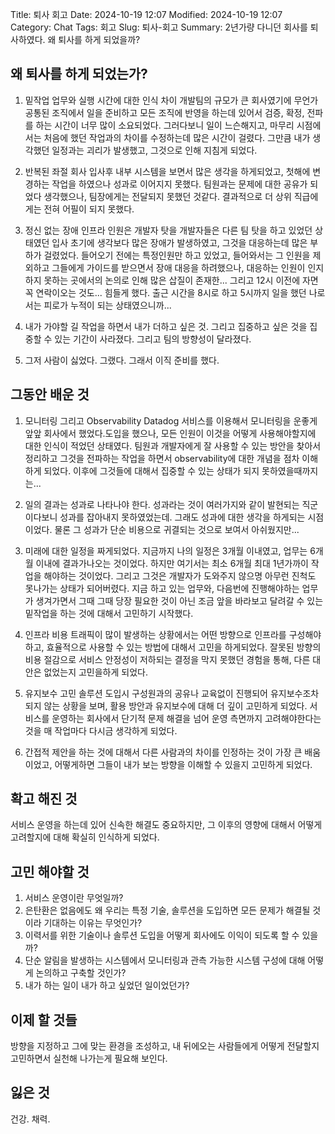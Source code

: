 Title: 퇴사 회고
Date: 2024-10-19 12:07
Modified: 2024-10-19 12:07
Category: Chat
Tags: 회고
Slug: 퇴사-회고
Summary: 2년가량 다니던 회사를 퇴사하였다. 왜 퇴사를 하게 되었을까?


## 왜 퇴사를 하게 되었는가?

1. 밑작업 업무와 실행 시간에 대한 인식 차이
개발팀의 규모가 큰 회사였기에 무언가 공통된 조직에서 일을 준비하고 모든 조직에 반영을 하는데 있어서 검증, 확정, 전파를 하는 시간이 너무 많이 소요되었다. 그러다보니 일이 느슨해지고, 마무리 시점에서는 처음에 했던 작업과의 차이를 수정하는데 많은 시간이 걸렸다.
그만큼 내가 생각했던 일정과는 괴리가 발생했고, 그것으로 인해 지침게 되었다.

2. 반복된 좌절
회사 입사후 내부 시스템을 보면서 많은 생각을 하게되었고, 첫해에 변경하는 작업을 하였으나 성과로 이어지지 못했다. 팀원과는 문제에 대한 공유가 되었다 생각했으나, 팀장에게는 전달되지 못했던 것같다. 결과적으로 더 상위 직급에게는 전혀 어필이 되지 못했다.

3. 정신 없는 장애
인프라 인원은 개발자 탓을 개발자들은 다른 팀 탓을 하고 있었던 상태였던 입사 초기에 생각보다 많은 장애가 발생하였고, 그것을 대응하는데 많은 부하가 걸렸었다.
들어오기 전에는 특정인원만 하고 있었고, 들어와서는 그 인원을 제외하고 그들에게 가이드를 받으면서 장애 대응을 하려했으나, 대응하는 인원이 인지하지 못하는 곳에서의 논의로 인해 많은 삽질이 존재한...
그리고 12시 이전에 자면 꼭 연락이오는 것도... 힘들게 했다. 출근 시간을 8시로 하고 5시까지 일을 했던 나로서는 피로가 누적이 되는 상태였으니까...

4. 내가 가야할 길
작업을 하면서 내가 더하고 싶은 것. 그리고 집중하고 싶은 것을 집중할 수 있는 기간이 사라졌다. 그리고 팀의 방향성이 달라졌다.

5. 그저 사람이 싫었다.
그랬다. 그래서 이직 준비를 했다.

## 그동안 배운 것

1. 모니터링 그리고 Observability
Datadog 서비스를 이용해서 모니터링을 운좋게 앞앞 회사에서 했었다.도입을 했으나, 모든 인원이 이것을 어떻게 사용해야할지에 대한 인식이 적었던 상태였다.
팀원과 개발자에게 잘 사용할 수 있는 방안을 찾아서 정리하고 그것을 전파하는 작업을 하면서 observability에 대한 개념을 점차 이해하게 되었다.
이후에 그것들에 대해서 집중할 수 있는 상태가 되지 못하였을때까지는...

2. 일의 결과는 성과로 나타나야 한다.
성과라는 것이 여러가지와 같이 발현되는 직군이다보니 성과를 잡아내지 못하였었는데. 그래도 성과에 대한 생각을 하게되는 시점이었다.
물론 그 성과가 단순 비용으로 귀결되는 것으로 보여서 아쉬웠지만...

3. 미래에 대한 일정을 짜게되었다.
지금까지 나의 일정은 3개월 이내였고, 업무는 6개월 이내에 결과가나오는 것이었다. 하지만 여기서는 최소 6개월 최대 1년가까이 작업을 해야하는 것이었다. 그리고 그것은 개발자가 도와주지 않으명 아무런 진척도 못나가는 상태가 되어버렸다.
지금 하고 있는 업무와, 다음번에 진행해야하는 업무가 생겨가면서 그때 그때 당장 필요한 것이 아닌 조금 앞을 바라보고 달려갈 수 있는 밑작업을 하는 것에 대해서 고민하기 시작했다.

4. 인프라 비용
트래픽이 많이 발생하는 상황에서는 어떤 방향으로 인프라를 구성해야하고, 효율적으로 사용할 수 있는 방법에 대해서 고민을 하게되었다.
잘못된 방향의 비용 절감으로 서비스 안정성이 저하되는 결정을 막지 못했던 경험을 통해, 다른 대안은 없었는지 고민을하게 되었다.

5. 유지보수 고민
솔루션 도입시 구성원과의 공유나 교육없이 진행되어 유지보수조차 되지 않는 상황을 보며, 활용 방안과 유지보수에 대해 더 깊이 고민하게 되었다.
서비스를 운영하는 회사에서 단기적 문제 해결을 넘어 운영 측면까지 고려해야한다는 것을 매 작업마다 다시금 생각하게 되었다.

6. 간접적 제안을 하는 것에 대해서
다른 사람과의 차이를 인정하는 것이 가장 큰 배움이었고, 어떻게하면 그들이 내가 보는 방향을 이해할 수 있을지 고민하게 되었다.


## 확고 해진 것

서비스 운영을 하는데 있어 신속한 해결도 중요하지만, 그 이후의 영향에 대해서 어떻게 고려할지에 대해 확실히 인식하게 되었다.

## 고민 해야할 것

1. 서비스 운영이란 무엇일까?
2. 은탄환은 없음에도 왜 우리는 특정 기술, 솔루션을 도입하면 모든 문제가 해결될 것이라 기대하는 이유는 무엇인가?
3. 이력서를 위한 기술이나 솔루션 도입을 어떻게 회사에도 이익이 되도록 할 수 있을까?
4. 단순 알림을 발생하는 시스템에서 모니터링과 관측 가능한 시스템 구성에 대해 어떻게 논의하고 구축할 것인가?
5. 내가 하는 일이 내가 하고 싶었던 일이었던가?

## 이제 할 것들

방향을 지정하고 그에 맞는 환경을 조성하고, 내 뒤에오는 사람들에게 어떻게 전달할지 고민하면서 실천해 나가는게 필요해 보인다.

## 잃은 것

건강.
채력.
